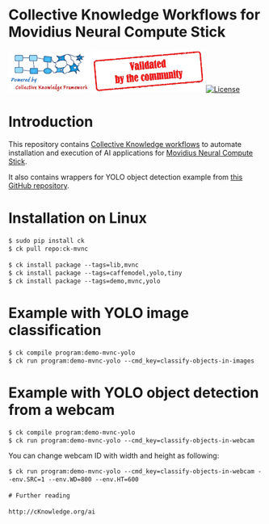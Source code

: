 # Collective Knowledge Workflows for Movidius Neural Compute Stick

[![logo](https://github.com/ctuning/ck-guide-images/blob/master/logo-powered-by-ck.png)](https://github.com/ctuning/ck)
[![logo](https://github.com/ctuning/ck-guide-images/blob/master/logo-validated-by-the-community-simple.png)](http://cTuning.org)
[![License](https://img.shields.io/badge/License-BSD%203--Clause-blue.svg)](https://opensource.org/licenses/BSD-3-Clause)

# Introduction
This repository contains [Collective Knowledge workflows](http://cKnowledge.org/ai) 
to automate installation and execution of AI applications 
for [Movidius Neural Compute Stick](https://developer.movidius.com/start).

It also contains wrappers for YOLO object detection example 
from [this GitHub repository](https://github.com/gudovskiy/yoloNCS).

# Installation on Linux
```
$ sudo pip install ck
$ ck pull repo:ck-mvnc

$ ck install package --tags=lib,mvnc
$ ck install package --tags=caffemodel,yolo,tiny
$ ck install package --tags=demo,mvnc,yolo
```

# Example with YOLO image classification
```
$ ck compile program:demo-mvnc-yolo
$ ck run program:demo-mvnc-yolo --cmd_key=classify-objects-in-images
```

# Example with YOLO object detection from a webcam
```
$ ck compile program:demo-mvnc-yolo
$ ck run program:demo-mvnc-yolo --cmd_key=classify-objects-in-webcam
```

You can change webcam ID with width and height as following:
```
$ ck run program:demo-mvnc-yolo --cmd_key=classify-objects-in-webcam --env.SRC=1 --env.WD=800 --env.HT=600

# Further reading

http://cKnowledge.org/ai
